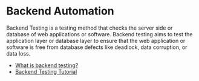 # Backend Automation

Backend Testing is a testing method that checks the server side or database of web applications or software. Backend testing aims to test the application layer or database layer to ensure that the web application or software is free from database defects like deadlock, data corruption, or data loss.

- [What is backend testing?](https://testinggenez.com/what-is-backend-testing-and-types/)
- [Backend Testing Tutorial](https://www.guru99.com/what-is-backend-testing.html)
